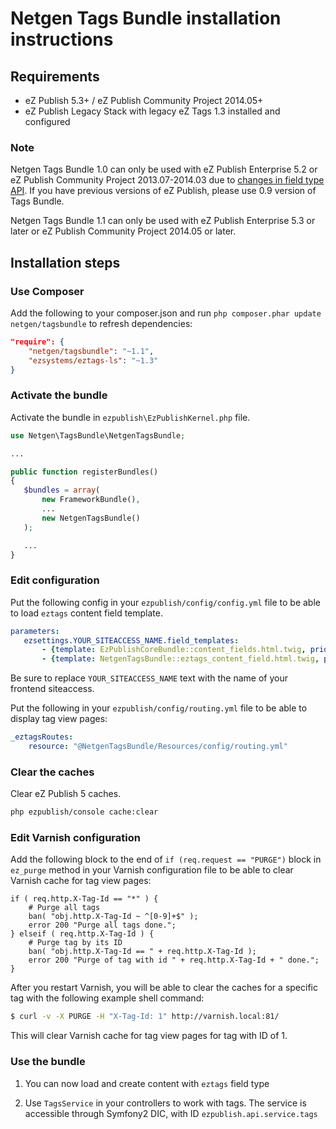 Netgen Tags Bundle installation instructions
============================================

Requirements
------------

* eZ Publish 5.3+ / eZ Publish Community Project 2014.05+
* eZ Publish Legacy Stack with legacy eZ Tags 1.3 installed and configured

### Note

Netgen Tags Bundle 1.0 can only be used with eZ Publish Enterprise 5.2 or eZ Publish Community Project 2013.07-2014.03 due to [changes in field type API](https://github.com/ezsystems/ezpublish-kernel/pull/429). If you have previous versions of eZ Publish, please use 0.9 version of Tags Bundle.

Netgen Tags Bundle 1.1 can only be used with eZ Publish Enterprise 5.3 or later or eZ Publish Community Project 2014.05 or later.

Installation steps
------------------

### Use Composer

Add the following to your composer.json and run `php composer.phar update netgen/tagsbundle` to refresh dependencies:

```json
"require": {
    "netgen/tagsbundle": "~1.1",
    "ezsystems/eztags-ls": "~1.3"
}
```

### Activate the bundle

Activate the bundle in `ezpublish\EzPublishKernel.php` file.

```php
use Netgen\TagsBundle\NetgenTagsBundle;

...

public function registerBundles()
{
   $bundles = array(
       new FrameworkBundle(),
       ...
       new NetgenTagsBundle()
   );

   ...
}
```

### Edit configuration

Put the following config in your `ezpublish/config/config.yml` file to be able to load `eztags` content field template.

```yml
parameters:
   ezsettings.YOUR_SITEACCESS_NAME.field_templates:
       - {template: EzPublishCoreBundle::content_fields.html.twig, priority: 0}
       - {template: NetgenTagsBundle::eztags_content_field.html.twig, priority: 0}
```

Be sure to replace `YOUR_SITEACCESS_NAME` text with the name of your frontend siteaccess.

Put the following in your `ezpublish/config/routing.yml` file to be able to display tag view pages:

```yml
_eztagsRoutes:
    resource: "@NetgenTagsBundle/Resources/config/routing.yml"
```

### Clear the caches

Clear eZ Publish 5 caches.

```bash
php ezpublish/console cache:clear
```

### Edit Varnish configuration

Add the following block to the end of `if (req.request == "PURGE")` block in `ez_purge` method in your Varnish configuration file to be able to clear Varnish cache for tag view pages:

```varnish
if ( req.http.X-Tag-Id == "*" ) {
    # Purge all tags
    ban( "obj.http.X-Tag-Id ~ ^[0-9]+$" );
    error 200 "Purge all tags done.";
} elseif ( req.http.X-Tag-Id ) {
    # Purge tag by its ID
    ban( "obj.http.X-Tag-Id == " + req.http.X-Tag-Id );
    error 200 "Purge of tag with id " + req.http.X-Tag-Id + " done.";
}
```

After you restart Varnish, you will be able to clear the caches for a specific tag with the following example shell command:

```bash
$ curl -v -X PURGE -H "X-Tag-Id: 1" http://varnish.local:81/
```

This will clear Varnish cache for tag view pages for tag with ID of 1.

### Use the bundle

1) You can now load and create content with `eztags` field type

2) Use `TagsService` in your controllers to work with tags. The service is accessible through Symfony2 DIC, with ID `ezpublish.api.service.tags`
